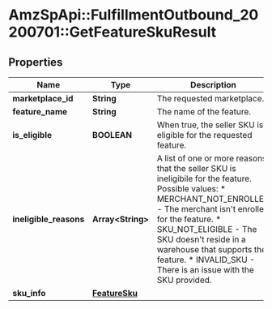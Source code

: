 # AmzSpApi::FulfillmentOutbound_20200701::GetFeatureSkuResult

## Properties
Name | Type | Description | Notes
------------ | ------------- | ------------- | -------------
**marketplace_id** | **String** | The requested marketplace. | 
**feature_name** | **String** | The name of the feature. | 
**is_eligible** | **BOOLEAN** | When true, the seller SKU is eligible for the requested feature. | 
**ineligible_reasons** | **Array&lt;String&gt;** | A list of one or more reasons that the seller SKU is ineligibile for the feature.  Possible values: * MERCHANT_NOT_ENROLLED - The merchant isn&#x27;t enrolled for the feature. * SKU_NOT_ELIGIBLE - The SKU doesn&#x27;t reside in a warehouse that supports the feature. * INVALID_SKU - There is an issue with the SKU provided. | [optional] 
**sku_info** | [**FeatureSku**](FeatureSku.md) |  | [optional] 

